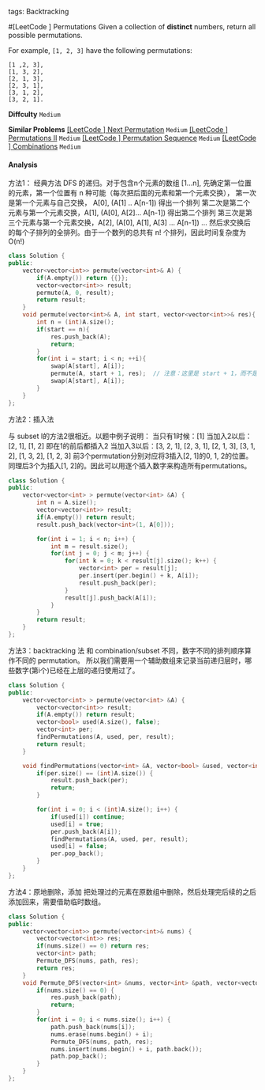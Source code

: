 tags: Backtracking

#[LeetCode ] Permutations
Given a collection of **distinct** numbers, return all possible permutations.

For example,
`[1, 2, 3]` have the following permutations:

    [1 ,2, 3],
    [1, 3, 2],
    [2, 1, 3],
    [2, 3, 1],
    [3, 1, 2],
    [3, 2, 1].

**Diffculty**
`Medium`

**Similar Problems**
[[LeetCode ] Next Permutation]() `Medium`
[[LeetCode ] Permutations II]() `Medium`
[[LeetCode ] Permutation Sequence]() `Medium`
[[LeetCode ] Combinations]() `Medium`


#### Analysis

方法1： 经典方法
DFS 的递归。对于包含n个元素的数组 [1...n], 先确定第一位置的元素，第一个位置有 n 种可能（每次把后面的元素和第一个元素交换），
第一次是第一个元素与自己交换，		A[0], (A[1] .. A[n-1]) 得出一个排列
第二次是第二个元素与第一个元素交换，A[1], (A[0], A[2]... A[n-1]) 得出第二个排列
第三次是第三个元素与第一个元素交换，A[2], (A[0], A[1], A[3] ... A[n-1])
...
然后求交换后的每个子排列的全排列。由于一个数列的总共有 n! 个排列，因此时间复杂度为 O(n!)


```cpp
class Solution {
public:
    vector<vector<int>> permute(vector<int>& A) {
        if(A.empty()) return {{}};
        vector<vector<int>> result;
        permute(A, 0, result);
        return result;
    }
    void permute(vector<int>& A, int start, vector<vector<int>>& res){
        int n = (int)A.size();
        if(start == n){
            res.push_back(A);
            return;
        }
        for(int i = start; i < n; ++i){
            swap(A[start], A[i]);
            permute(A, start + 1, res);  // 注意：这里是 start + 1，而不是 i + 1
            swap(A[start], A[i]);
        }
    }
};
```

方法2：插入法

与 subset I的方法2很相近。以题中例子说明：
当只有1时候：[1]
当加入2以后：[2, 1], [1, 2] 即在1的前后都插入2
当加入3以后：[3, 2, 1], [2, 3, 1], [2, 1, 3], [3, 1, 2], [1, 3, 2], [1, 2, 3]
前3个permutation分别对应将3插入[2, 1]的0, 1, 2的位置。同理后3个为插入[1, 2]的。因此可以用逐个插入数字来构造所有permutations。

```cpp
class Solution {
public:
    vector<vector<int> > permute(vector<int> &A) {
    	int n = A.size();
        vector<vector<int>> result;
        if(A.empty()) return result;
        result.push_back(vector<int>(1, A[0]));

        for(int i = 1; i < n; i++) {
            int m = result.size();
            for(int j = 0; j < m; j++) {
                for(int k = 0; k < result[j].size(); k++) {
                    vector<int> per = result[j];
                    per.insert(per.begin() + k, A[i]);
                    result.push_back(per);
                }
                result[j].push_back(A[i]);
            }
        }
        return result;
    }
};
```

方法3：backtracking 法
和 combination/subset 不同，数字不同的排列顺序算作不同的 permutation。
所以我们需要用一个辅助数组来记录当前递归层时，哪些数字(第i个)已经在上层的递归使用过了。

```cpp
class Solution {
public:
    vector<vector<int> > permute(vector<int> &A) {
        vector<vector<int>> result;
        if(A.empty()) return result;
        vector<bool> used(A.size(), false);
        vector<int> per;
        findPermutations(A, used, per, result);
        return result;
    }

    void findPermutations(vector<int> &A, vector<bool> &used, vector<int> &per, vector<vector<int>> &result) {
        if(per.size() == (int)A.size()) {
            result.push_back(per);
            return;
        }

        for(int i = 0; i < (int)A.size(); i++) {
            if(used[i]) continue;
            used[i] = true;
            per.push_back(A[i]);
            findPermutations(A, used, per, result);
            used[i] = false;
            per.pop_back();
        }
    }
};
```

方法4：原地删除，添加
把处理过的元素在原数组中删除，然后处理完后续的之后添加回来，需要借助临时数组。

```cpp
class Solution {
public:
    vector<vector<int>> permute(vector<int>& nums) {
        vector<vector<int>> res;
        if(nums.size() == 0) return res;
        vector<int> path;
        Permute_DFS(nums, path, res);
        return res;
    }
    void Permute_DFS(vector<int> &nums, vector<int> &path, vector<vector<int>> &res){
        if(nums.size() == 0) {
            res.push_back(path);
            return;
        }
        for(int i = 0; i < nums.size(); i++) {
            path.push_back(nums[i]);
            nums.erase(nums.begin() + i);
            Permute_DFS(nums, path, res);
            nums.insert(nums.begin() + i, path.back());
            path.pop_back();
        }
    }
};
```

